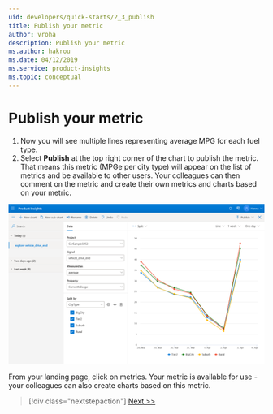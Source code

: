 ```yaml
---
uid: developers/quick-starts/2_3_publish
title: Publish your metric
author: vroha
description: Publish your metric
ms.author: hakrou
ms.date: 04/12/2019
ms.service: product-insights
ms.topic: conceptual
---
```


# Publish your metric

1. Now you will see multiple lines representing average MPG for each fuel type. 
2. Select **Publish** at the top right corner of the chart to publish the metric. That means this metric (MPGe per city type) will appear on the list of metrics and be available to other users. Your colleagues can then comment on the metric and create their own metrics and charts based on your metric. 

![Select split](/images/quick-starts/2_Split.png)

From your landing page, click on metrics. Your metric is available for use - your colleagues can also create charts based on this metric.

> [!div class="nextstepaction"]
> [Next >>](3_get-insights.md)




